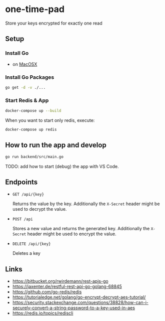 # one-time-pad

Store your keys encrypted for exactly one read

## Setup

### Install Go

- on [MacOSX](https://www.digitalocean.com/community/tutorials/how-to-install-go-and-set-up-a-local-programming-environment-on-macos)

### Install Go Packages

```bash
go get -d -v ./...
```

### Start Redis & App

```bash
docker-compose up --build
```

When you want to start only redis, execute:

```bash
docker-compose up redis
```

## How to run the app and develop

```bash
go run backend/src/main.go
```

TODO: add how to start (debug) the app with VS Code.

## Endpoints

* `GET /api/{key}`

  Returns the value by the key. Additionally the `X-Secret` header might be used to decrypt the value.

* `POST /api`

  Stores a new value and returns the generated key. Additionally the `X-Secret` header might be used to encrypt the value.
  
* `DELETE /api/{key}`

  Deletes a key

## Links

- https://bitbucket.org/rwirdemann/rest-apis-go
- https://jaxenter.de/restful-rest-api-go-golang-68845
- https://github.com/go-redis/redis
- https://tutorialedge.net/golang/go-encrypt-decrypt-aes-tutorial/
- https://security.stackexchange.com/questions/38828/how-can-i-securely-convert-a-string-password-to-a-key-used-in-aes
- https://redis.io/topics/rediscli
